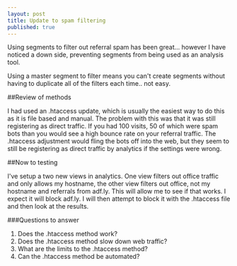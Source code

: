 ```yaml
---
layout: post
title: Update to spam filtering
published: true
---
```


Using segments to filter out referral spam has been great... however I have noticed a down side, preventing segments from being used as an analysis tool.

Using a master segment to filter means you can't create segments without having to duplicate all of the filters each time.. not easy. 

##Review of methods

I had used an .htaccess update, which is usually the easiest way to do this as it is file based and manual. The problem with this was that it was still registering as direct traffic. If you had 100 visits, 50 of which were spam bots than you would see a high bounce rate on your referral traffic. The .htaccess adjustment would fling the bots off into the web, but they seem to still be registering as direct traffic by analytics if the settings were wrong.

##Now to testing

I've setup a two new views in analytics. One view filters out office traffic and only allows my hostname, the other view filters out office, not my hostname and referrals from adf.ly.  This will allow me to see if that works. I expect it will block adf.ly. I will then attempt to block it with the .htaccess file and then look at the results. 

###Questions to answer
1. Does the .htaccess method work?
2. Does the .htaccess method slow down web traffic?
3. What are the limits to the .htaccess method?
3. Can the .htaccess method be automated?